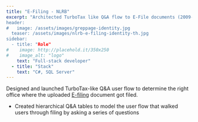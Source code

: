 ```yaml
---
title: "E-Filing - NLRB"
excerpt: "Architected TurboTax like Q&A flow to E-File documents (2009-10)
header:
#   image: /assets/images/greppage-identity.jpg
  teaser: /assets/images/nlrb-e-filing-identity-th.jpg
sidebar:
  - title: "Role"
#    image: http://placehold.it/350x250
#    image_alt: "logo"
    text: "Full-stack developer"
  - title: "Stack"
    text: "C#, SQL Server"
---
```


Designed and launched TurboTax-like Q&A user flow to determine the right office where the uploaded [E-filing](https://apps.nlrb.gov/eservice/efileterm.aspx) document got filed.

- Created hierarchical Q&A tables to model the user flow that walked users through filing by asking a series of questions
